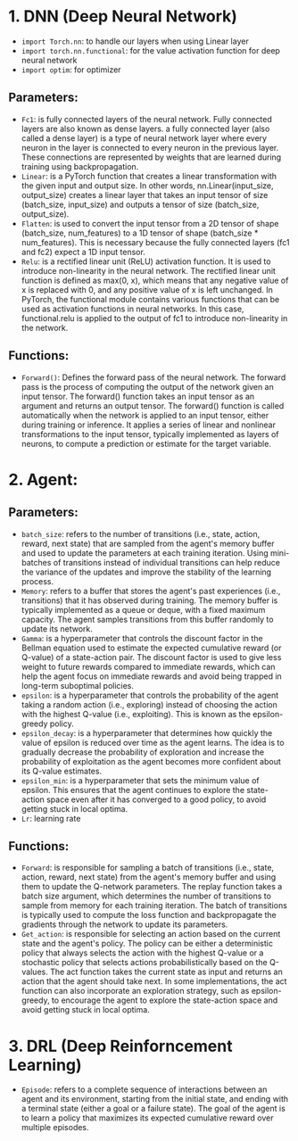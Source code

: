 # 1. DNN (Deep Neural Network)

- ```import Torch.nn```: to handle our layers when using Linear layer
- ```import torch.nn.functional```: for the value activation function for deep neural network
- ```import optim```: for optimizer

## Parameters:
- `Fc1`: is fully connected layers of the neural network. Fully connected layers are also known as dense layers. a fully connected layer (also called a dense layer) is a type of neural network layer where every neuron in the layer is connected to every neuron in the previous layer. These connections are represented by weights that are learned during training using backpropagation.
- `Linear`: is a PyTorch function that creates a linear transformation with the given input and output size. In other words, nn.Linear(input_size, output_size) creates a linear layer that takes an input tensor of size (batch_size, input_size) and outputs a tensor of size (batch_size, output_size).
- `Flatten`: is used to convert the input tensor from a 2D tensor of shape (batch_size, num_features) to a 1D tensor of shape (batch_size * num_features). This is necessary because the fully connected layers (fc1 and fc2) expect a 1D input tensor.
- `Relu`: is a rectified linear unit (ReLU) activation function. It is used to introduce non-linearity in the neural network. The rectified linear unit function is defined as max(0, x), which means that any negative value of x is replaced with 0, and any positive value of x is left unchanged. In PyTorch, the functional module contains various functions that can be used as activation functions in neural networks. In this case, functional.relu is applied to the output of fc1 to introduce non-linearity in the network.

## Functions:
- `Forward()`: Defines the forward pass of the neural network. The forward pass is the process of computing the output of the network given an input tensor. The forward() function takes an input tensor as an argument and returns an output tensor. The forward() function is called automatically when the network is applied to an input tensor, either during training or inference. It applies a series of linear and nonlinear transformations to the input tensor, typically implemented as layers of neurons, to compute a prediction or estimate for the target variable.


# 2. Agent:

## Parameters:
- `batch_size`: refers to the number of transitions (i.e., state, action, reward, next state) that are sampled from the agent's memory buffer and used to update the parameters at each training iteration. Using mini-batches of transitions instead of individual transitions can help reduce the variance of the updates and improve the stability of the learning process.
- `Memory`: refers to a buffer that stores the agent's past experiences (i.e., transitions) that it has observed during training. The memory buffer is typically implemented as a queue or deque, with a fixed maximum capacity. The agent samples transitions from this buffer randomly to update its network.
- `Gamma`: is a hyperparameter that controls the discount factor in the Bellman equation used to estimate the expected cumulative reward (or Q-value) of a state-action pair. The discount factor is used to give less weight to future rewards compared to immediate rewards, which can help the agent focus on immediate rewards and avoid being trapped in long-term suboptimal policies.
- `epsilon`: is a hyperparameter that controls the probability of the agent taking a random action (i.e., exploring) instead of choosing the action with the highest Q-value (i.e., exploiting). This is known as the epsilon-greedy policy.
- `epsilon_decay`: is a hyperparameter that determines how quickly the value of epsilon is reduced over time as the agent learns. The idea is to gradually decrease the probability of exploration and increase the probability of exploitation as the agent becomes more confident about its Q-value estimates.
- `epsilon_min`: is a hyperparameter that sets the minimum value of epsilon. This ensures that the agent continues to explore the state-action space even after it has converged to a good policy, to avoid getting stuck in local optima.
- `Lr`: learning rate

## Functions:
- `Forward`: is responsible for sampling a batch of transitions (i.e., state, action, reward, next state) from the agent's memory buffer and using them to update the Q-network parameters. The replay function takes a batch size argument, which determines the number of transitions to sample from memory for each training iteration. The batch of transitions is typically used to compute the loss function and backpropagate the gradients through the network to update its parameters.
- `Get_action`: is responsible for selecting an action based on the current state and the agent's policy. The policy can be either a deterministic policy that always selects the action with the highest Q-value or a stochastic policy that selects actions probabilistically based on the Q-values. The act function takes the current state as input and returns an action that the agent should take next. In some implementations, the act function can also incorporate an exploration strategy, such as epsilon-greedy, to encourage the agent to explore the state-action space and avoid getting stuck in local optima.


# 3. DRL (Deep Reinforncement Learning)

- `Episode`: refers to a complete sequence of interactions between an agent and its environment, starting from the initial state, and ending with a terminal state (either a goal or a failure state). The goal of the agent is to learn a policy that maximizes its expected cumulative reward over multiple episodes.